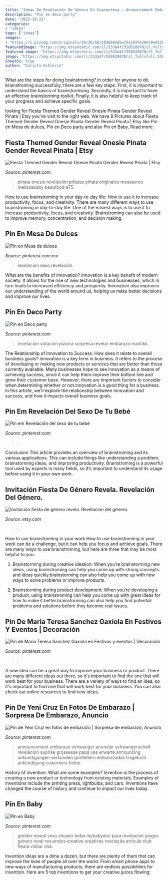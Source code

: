 ```yaml
---
title: "Ideas De Revelación De Género En Cuarentena : Announcement Embarazo Schwanger Anunciar Schwangerschaft Revelación Suprise Grossesse Papá Vas Erwarte Announcing Ankündigungen Verkünden Großeltern Embarazadas Tragetuch Ankündigung Coworkers Fieber"
description: "Pin en deco party"
date: "2022-10-22"
categories:
- "ideas"
tags: ["ideas"]
images:
- "https://i.pinimg.com/originals/10/36/68/103668265e25a193f420dc0e012b511c.jpg"
featuredImage: "https://img.etsystatic.com/il/333a4f/550528078/il_fullxfull.550528078_fw5x.jpg?version=0"
featured_image: "https://img.etsystatic.com/il/333a4f/550528078/il_fullxfull.550528078_fw5x.jpg?version=0"
image: "https://img.etsystatic.com/il/333a4f/550528078/il_fullxfull.550528078_fw5x.jpg?version=0"
ShowToc: true
author: "Calista Kshlerin"
---
```



What are the steps for doing brainstroming?
In order for anyone to do brainstroming successfully, there are a few key steps. First, it is important to understand the basics of brainstormsing. Secondly, it is important to have an effective brainstorming toolkit. Finally, it is also helpful to keep track of your progress and achieve specific goals.

	

		
looking for Fiesta Themed Gender Reveal Onesie Pinata Gender Reveal Pinata | Etsy you've visit to the right web. We have 8 Pictures about Fiesta Themed Gender Reveal Onesie Pinata Gender Reveal Pinata | Etsy like Pin en Mesa de dulces, Pin en Deco party and also Pin en Baby. Read more:
		
    
## Fiesta Themed Gender Reveal Onesie Pinata Gender Reveal Pinata | Etsy

<img loading=lazy src="https://i.pinimg.com/736x/89/47/70/894770aec0575976b7e41a8ba14d65a7.jpg" onerror="this.onerror=null;this.src='https://tse1.mm.bing.net/th?id=OIP.tWQKvx5n2scSHAW_iDKyUQHaMq&amp;pid=15.1';" alt="Fiesta Themed Gender Reveal Onesie Pinata Gender Reveal Pinata | Etsy">

_Source: pinterest.com_

>pinata onesie revelación piñatas piñata originales mossacres melissababy beaufood e75. 

	

How to use brainstroming in your day-to-day life: How to use it to increase productivity, focus, and creativity.
There are many different ways to use brainstroming in day-to-day life. One of the easiest ways is to use it to increase productivity, focus, and creativity. Brainstroming can also be used to improve memory, concentration, and decision making.

    
## Pin En Mesa De Dulces

<img loading=lazy src="https://i.pinimg.com/736x/b0/d1/0c/b0d10c4e5afb095bf40065549c1aa3d5.jpg" onerror="this.onerror=null;this.src='https://tse3.mm.bing.net/th?id=OIP.v1M5O48MfmoJOju0z-WcogHaJF&amp;pid=15.1';" alt="Pin en Mesa de dulces">

_Source: pinterest.com.mx_

>revelacion sexo revelación. 

	

What are the benefits of innovation?
Innovation is a key benefit of modern society. It allows for the rise of new technologies and businesses, which in turn leads to increased efficiency and prosperity. Innovation also improves our understanding of the world around us, helping us make better decisions and improve our lives.

    
## Pin En Deco Party

<img loading=lazy src="https://i.pinimg.com/736x/16/53/c1/1653c12aaee333865c4fc445299501b9--pink-blue-gender-reveal.jpg" onerror="this.onerror=null;this.src='https://tse4.mm.bing.net/th?id=OIP.0zSNDCr9mGI1uGrPwF-G-wHaNK&amp;pid=15.1';" alt="Pin en Deco party">

_Source: pinterest.com_

>revelación votacion pizarra sorpresa revelar embarazo mantikk. 

	

The Relationship of Innovation to Success: How does it relate to overall business goals?
Innovation is a key term in business. It refers to the process of developing or making new products or services that are better than those currently available. Many businesses hope to see innovation as a means of achieving success, since it can help them improve their bottom line and grow their customer base. However, there are important factors to consider when determining whether or not innovation is a good thing for a business. In this article, we'll explore the relationship between innovation and success, and how it impacts overall business goals.

    
## Pin Em Revelación Del Sexo De Tu Bebé

<img loading=lazy src="https://i.pinimg.com/736x/59/96/7f/59967fcfd4b6805817f3530c2d8558dc.jpg" onerror="this.onerror=null;this.src='https://tse2.mm.bing.net/th?id=OIP.EHrF7ajFrybw0JluNLulMgHaJP&amp;pid=15.1';" alt="Pin em Revelación del sexo de tu bebé">

_Source: pinterest.com_

>. 

	

Conclusion
This article provides an overview of brainstroming and its various applications. This can include things like understanding a problem, brainstorming ideas, and improving productivity. Brainstroming is a powerful tool used by experts in many fields, so it’s important to understand its usage before using it in your own work.

    
## Invitación Fiesta De Género Revela. Revelación Del Género.

<img loading=lazy src="https://img.etsystatic.com/il/333a4f/550528078/il_fullxfull.550528078_fw5x.jpg?version=0" onerror="this.onerror=null;this.src='https://tse3.mm.bing.net/th?id=OIP.r5Vx5wnx010mMSKZJtWuiAHaHa&amp;pid=15.1';" alt="Invitación fiesta de género revela. Revelación del género.">

_Source: etsy.com_

>. 

	

How to use brainstroming in your work
How to use brainstroming in your work can be a challenge, but it can help you focus and achieve goals. There are many ways to use brainstroming, but here are three that may be most helpful to you:
1. Brainstorming during creative ideation: When you’re brainstorming new ideas, using brainstroming can help you come up with strong concepts and ideas quickly.brainstorming can also help you come up with new ways to solve problems or improve products.

2. Brainstorming during product development: When you’re developing a product, using brainstroming can help you come up with great ideas for how to make it better.brainstorming can also help you find potential problems and solutions before they become real issues.


    
## Pin De Maria Teresa Sanchez Gaxiola En Festivos Y Eventos | Decoración

<img loading=lazy src="https://i.pinimg.com/736x/e8/92/57/e89257b2558d149ed662b1f1cd0863ad.jpg" onerror="this.onerror=null;this.src='https://tse2.mm.bing.net/th?id=OIP.PqSwRpibcQ93AYzj_L67dwHaIO&amp;pid=15.1';" alt="Pin de Maria Teresa Sanchez Gaxiola en Festivos y eventos | Decoración">

_Source: pinterest.com_

>. 

	

A new idea can be a great way to improve your business or product. There are many different ideas out there, so it's important to find the one that will work best for your business. There are a variety of ways to find an idea, so it's important to find one that will work best for your business. You can also check out online resources to find new ideas.

    
## Pin De Yeni Cruz En Fotos De Embarazo | Sorpresa De Embarazo, Anuncio

<img loading=lazy src="https://i.pinimg.com/originals/bb/92/83/bb92830d51e6f13186b96fd0b7577aa4.jpg" onerror="this.onerror=null;this.src='https://tse2.mm.bing.net/th?id=OIP.TVLXWBCPc64H9RBTl1E-4gHaJ4&amp;pid=15.1';" alt="Pin de Yeni Cruz en fotos de embarazo | Sorpresa de embarazo, Anuncio">

_Source: pinterest.com_

>announcement embarazo schwanger anunciar schwangerschaft revelación suprise grossesse papá vas erwarte announcing ankündigungen verkünden großeltern embarazadas tragetuch ankündigung coworkers fieber. 

	

History of invention: What are some examples?
Invention is the process of creating a new product or technology from existing materials. Examples of inventions include the printing press, lightbulbs, and cars. Inventions have changed the course of history and continue to impact our lives today.

    
## Pin En Baby

<img loading=lazy src="https://i.pinimg.com/originals/10/36/68/103668265e25a193f420dc0e012b511c.jpg" onerror="this.onerror=null;this.src='https://tse3.mm.bing.net/th?id=OIP.h65YTcyT7mO23gkxPzUQEAAAAA&amp;pid=15.1';" alt="Pin en Baby">

_Source: pinterest.com_

>gender reveal sexo shower bebe mybabydoo para revelación juegos género revel recuerdos creative creativas revelação artículo club fiesta visitar chá. 

	

Invention ideas are a dime a dozen, but there are plenty of them that can improve the lives of people all over the world. From smart phone apps to new ways of manufacturing products, there are endless possibilities for invention. Here are 5 top inventions to get your creative juices flowing: 

